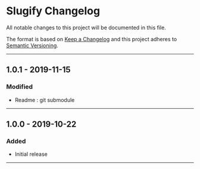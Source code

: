 # Slugify Changelog

All notable changes to this project will be documented in this file.

The format is based on [Keep a Changelog](http://keepachangelog.com/) and this project adheres to [Semantic Versioning](http://semver.org/).

---

## 1.0.1 - 2019-11-15
### Modified
- Readme : git submodule

---

## 1.0.0 - 2019-10-22
### Added
- Initial release

---